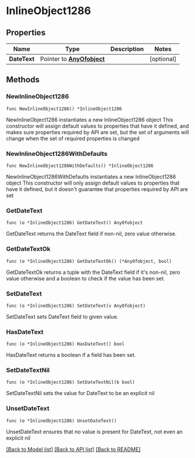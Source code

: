 # InlineObject1286

## Properties

Name | Type | Description | Notes
------------ | ------------- | ------------- | -------------
**DateText** | Pointer to [**AnyOfobject**](anyOf&lt;object&gt;.md) |  | [optional] 

## Methods

### NewInlineObject1286

`func NewInlineObject1286() *InlineObject1286`

NewInlineObject1286 instantiates a new InlineObject1286 object
This constructor will assign default values to properties that have it defined,
and makes sure properties required by API are set, but the set of arguments
will change when the set of required properties is changed

### NewInlineObject1286WithDefaults

`func NewInlineObject1286WithDefaults() *InlineObject1286`

NewInlineObject1286WithDefaults instantiates a new InlineObject1286 object
This constructor will only assign default values to properties that have it defined,
but it doesn't guarantee that properties required by API are set

### GetDateText

`func (o *InlineObject1286) GetDateText() AnyOfobject`

GetDateText returns the DateText field if non-nil, zero value otherwise.

### GetDateTextOk

`func (o *InlineObject1286) GetDateTextOk() (*AnyOfobject, bool)`

GetDateTextOk returns a tuple with the DateText field if it's non-nil, zero value otherwise
and a boolean to check if the value has been set.

### SetDateText

`func (o *InlineObject1286) SetDateText(v AnyOfobject)`

SetDateText sets DateText field to given value.

### HasDateText

`func (o *InlineObject1286) HasDateText() bool`

HasDateText returns a boolean if a field has been set.

### SetDateTextNil

`func (o *InlineObject1286) SetDateTextNil(b bool)`

 SetDateTextNil sets the value for DateText to be an explicit nil

### UnsetDateText
`func (o *InlineObject1286) UnsetDateText()`

UnsetDateText ensures that no value is present for DateText, not even an explicit nil

[[Back to Model list]](../README.md#documentation-for-models) [[Back to API list]](../README.md#documentation-for-api-endpoints) [[Back to README]](../README.md)


